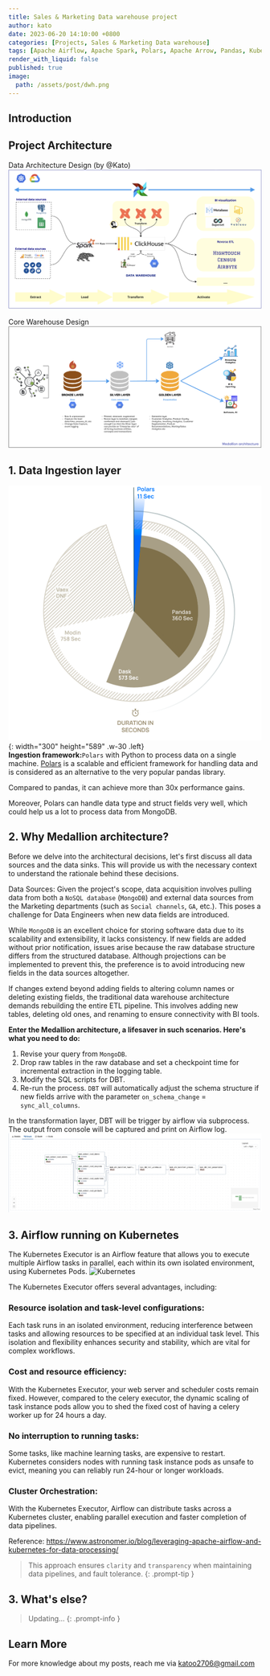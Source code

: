 ```yaml
---
title: Sales & Marketing Data warehouse project
author: kato
date: 2023-06-20 14:10:00 +0800
categories: [Projects, Sales & Marketing Data warehouse]
tags: [Apache Airflow, Apache Spark, Polars, Apache Arrow, Pandas, Kubernetes, Helm chart, DBT]
render_with_liquid: false
published: true
image:
  path: /assets/post/dwh.png
---
```


## Introduction

## Project Architecture
Data Architecture Design (by @Kato)
![Data architecture](/assets/post/data-architect-design.png)

Core Warehouse Design
![Warehouse architecture](/assets/post/warehouse-architect.png)

## 1. Data Ingestion layer
![Polars](/assets/post/polars.png){: width="300" height="589" .w-30 .left}
<br>
**Ingestion framework:**`Polars` with Python to process data on a single machine. [Polars](https://pola.rs/) is a scalable and efficient framework for handling data and is considered as an alternative to the very popular pandas library.

Compared to pandas, it can achieve more than 30x performance gains.

Moreover, Polars can handle data type and struct fields very well, which could help us a lot to process data from MongoDB.

<div style="clear:both;"></div> 

## 2. Why Medallion architecture?
Before we delve into the architectural decisions, let's first discuss all data sources and the data sinks. This will provide us with the necessary context to understand the rationale behind these decisions.

Data Sources: Given the project's scope, data acquisition involves pulling data from both a `NoSQL database` (`MongoDB`) and external data sources from the Marketing departments (such as `Social channels`, `GA`, etc.). This poses a challenge for Data Engineers when new data fields are introduced.

While `MongoDB` is an excellent choice for storing software data due to its scalability and extensibility, it lacks consistency. If new fields are added without prior notification, issues arise because the raw database structure differs from the structured database. Although projections can be implemented to prevent this, the preference is to avoid introducing new fields in the data sources altogether.

If changes extend beyond adding fields to altering column names or deleting existing fields, the traditional data warehouse architecture demands rebuilding the entire ETL pipeline. This involves adding new tables, deleting old ones, and renaming to ensure connectivity with BI tools.

**Enter the Medallion architecture, a lifesaver in such scenarios. Here's what you need to do:**
1. Revise your query from `MongoDB`.
2. Drop raw tables in the raw database and set a checkpoint time for incremental extraction in the logging table.
3. Modify the SQL scripts for DBT.
4. Re-run the process. `DBT` will automatically adjust the schema structure if new fields arrive with the parameter `on_schema_change` = `sync_all_columns`.

In the transformation layer, DBT will be trigger by airflow via subprocess. The output from console will be captured and print on Airflow log.
![Airflow dbt](/assets/post/airflow-dbt.png)

## 3. Airflow running on Kubernetes
The Kubernetes Executor is an Airflow feature that allows you to execute multiple Airflow tasks in parallel, each within its own isolated environment, using Kubernetes Pods.
![Kubernetes](/assets/post/kubectkexecutors.png)

The Kubernetes Executor offers several advantages, including:

### Resource isolation and task-level configurations:

Each task runs in an isolated environment, reducing interference between tasks and allowing resources to be specified at an individual task level. This isolation and flexibility enhances security and stability, which are vital for complex workflows.

### Cost and resource efficiency:

With the Kubernetes Executor, your web server and scheduler costs remain fixed. However, compared to the celery executor, the dynamic scaling of task instance pods allow you to shed the fixed cost of having a celery worker up for 24 hours a day.

### No interruption to running tasks:

Some tasks, like machine learning tasks, are expensive to restart. Kubernetes considers nodes with running task instance pods as unsafe to evict, meaning you can reliably run 24-hour or longer workloads.


### Cluster Orchestration:

With the Kubernetes Executor, Airflow can distribute tasks across a Kubernetes cluster, enabling parallel execution and faster completion of data pipelines.

Reference: https://www.astronomer.io/blog/leveraging-apache-airflow-and-kubernetes-for-data-processing/

> This approach ensures `clarity` and `transparency` when maintaining data pipelines, and fault tolerance.
{: .prompt-tip }

## 3. What's else?

> Updating...
{: .prompt-info }

## Learn More

For more knowledge about my posts, reach me via [katoo2706@gmail.com](mailto:katoo2706@gmail.com)
